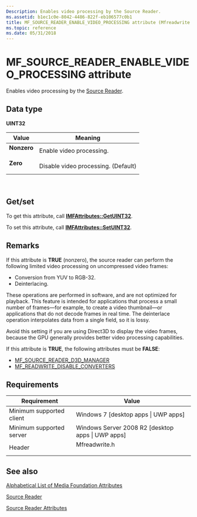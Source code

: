 ```yaml
---
Description: Enables video processing by the Source Reader.
ms.assetid: b1ec1c0e-8042-4486-822f-eb106577c0b1
title: MF_SOURCE_READER_ENABLE_VIDEO_PROCESSING attribute (Mfreadwrite.h)
ms.topic: reference
ms.date: 05/31/2018
---
```


# MF\_SOURCE\_READER\_ENABLE\_VIDEO\_PROCESSING attribute

Enables video processing by the [Source Reader](source-reader.md).

## Data type

**UINT32**



| Value                                                                                                                                                                | Meaning                                        |
|----------------------------------------------------------------------------------------------------------------------------------------------------------------------|------------------------------------------------|
| <span id="Nonzero"></span><span id="nonzero"></span><span id="NONZERO"></span><dl> <dt>**Nonzero**</dt> </dl> | Enable video processing.<br/>            |
| <span id="Zero"></span><span id="zero"></span><span id="ZERO"></span><dl> <dt>**Zero**</dt> </dl>             | Disable video processing. (Default)<br/> |



 

## Get/set

To get this attribute, call [**IMFAttributes::GetUINT32**](/windows/desktop/api/mfobjects/nf-mfobjects-imfattributes-getuint32).

To set this attribute, call [**IMFAttributes::SetUINT32**](/windows/desktop/api/mfobjects/nf-mfobjects-imfattributes-setuint32).

## Remarks

If this attribute is **TRUE** (nonzero), the source reader can perform the following limited video processing on uncompressed video frames:

-   Conversion from YUV to RGB-32.
-   Deinterlacing.

These operations are performed in software, and are not optimized for playback. This feature is intended for applications that process a small number of frames—for example, to create a video thumbnail—or applications that do not decode frames in real time. The deinterlace operation interpolates data from a single field, so it is lossy.

Avoid this setting if you are using Direct3D to display the video frames, because the GPU generally provides better video processing capabilities.

If this attribute is **TRUE**, the following attributes must be **FALSE**:

-   [MF\_SOURCE\_READER\_D3D\_MANAGER](mf-source-reader-d3d-manager.md)
-   [MF\_READWRITE\_DISABLE\_CONVERTERS](mf-readwrite-disable-converters.md)

## Requirements



| Requirement | Value |
|-------------------------------------|------------------------------------------------------------------------------------------|
| Minimum supported client<br/> | Windows 7 \[desktop apps \| UWP apps\]<br/>                                        |
| Minimum supported server<br/> | Windows Server 2008 R2 \[desktop apps \| UWP apps\]<br/>                           |
| Header<br/>                   | <dl> <dt>Mfreadwrite.h</dt> </dl> |



## See also

<dl> <dt>

[Alphabetical List of Media Foundation Attributes](alphabetical-list-of-media-foundation-attributes.md)
</dt> <dt>

[Source Reader](source-reader.md)
</dt> <dt>

[Source Reader Attributes](source-reader-attributes.md)
</dt> </dl>

 

 




